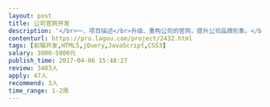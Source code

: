 ```yaml
---                
layout: post       
title: 公司官网开发           
description: '</br>一、项目描述</br>升级、重构公司的官网，提升公司品牌形象。</br>官网：www.wuliang.hk</br>二、参考网站</br>http://www.chingmi.com</br>http://www.dji.com/cn</br>https://www.tsinova.com/</br>https://www.meizu.com/accessory/tvbox.html</br>三、目前公司官网只做产品展示，不需要后台管理功能。</br>'     
contenturl: https://pro.lagou.com/project/2432.html      
tags: [前端开发,HTML5,jQuery,JavaScript,CSS3]            
salary: 3000-5000元          
publish_time: 2017-04-06 15:48:27         
review: 3403人                   
apply: 47人                   
recommend: 3人                   
time_range: 1-2周              
---                 
```

